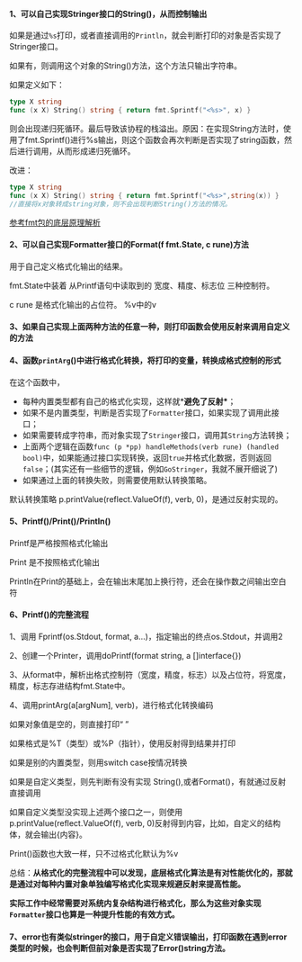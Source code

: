 #### 1、可以自己实现Stringer接口的String()，从而控制输出

如果是通过`%s`打印，或者直接调用的`Println`，就会判断打印的对象是否实现了Stringer接口。

如果有，则调用这个对象的String()方法，这个方法只输出字符串。

如果定义如下：

```go
type X string
func (x X) String() string { return fmt.Sprintf("<%s>", x) }
```

则会出现递归死循环。最后导致该协程的栈溢出。原因：在实现String方法时，使用了fmt.Sprintf()进行%s输出，则这个函数会再次判断是否实现了string函数，然后进行调用，从而形成递归死循环。

改进：

```go
type X string
func (x X) String() string { return fmt.Sprintf("<%s>",string(x)) }
//直接将x对象转成string对象，则不会出现判断String()方法的情况。
```

[参考fmt包的底层原理解析](https://blog.cyeam.com/golang/2018/09/10/fmt)

#### 2、可以自己实现Formatter接口的Format(f fmt.State, c rune)方法

用于自己定义格式化输出的结果。

fmt.State中装着 从Printf语句中读取到的 宽度、精度、标志位 三种控制符。

c rune 是格式化输出的占位符。 %v中的v



#### 3、如果自己实现上面两种方法的任意一种，则打印函数会使用反射来调用自定义的方法

#### 4、函数`printArg`()中进行格式化转换，将打印的变量，转换成格式控制的形式

在这个函数中，

- 每种内置类型都有自己的格式化实现，这样就***避免了反射\***；
- 如果不是内置类型，判断是否实现了`Formatter`接口，如果实现了调用此接口；
- 如果需要转成字符串，而对象实现了`Stringer`接口，调用其`String`方法转换；
- 上面两个逻辑在函数`func (p *pp) handleMethods(verb rune) (handled bool)`中，如果能通过接口实现转换，返回`true`并格式化数据，否则返回`false`；(其实还有一些细节的逻辑，例如`GoStringer`，我就不展开细说了)
- 如果通过上面的转换失败，则需要使用默认转换策略。

默认转换策略 p.printValue(reflect.ValueOf(f), verb, 0)，是通过反射实现的。



#### 5、Printf()/Print()/Println()

Printf是严格按照格式化输出

Print 是不按照格式化输出

Println在Print的基础上，会在输出末尾加上换行符，还会在操作数之间输出空白符



#### 6、Printf()的完整流程

1、调用 Fprintf(os.Stdout, format, a...)，指定输出的终点os.Stdout，并调用2

2、创建一个Printer，调用doPrintf(format string, a []interface{})

3、从format中，解析出格式控制符（宽度，精度，标志）以及占位符，将宽度，精度，标志存进结构fmt.State中。

4、调用printArg(a[argNum], verb)，进行格式化转换编码

如果对象值是空的，则直接打印“ ”

如果格式是%T（类型）或%P（指针），使用反射得到结果并打印

如果是别的内置类型，则用switch case按情况转换

如果是自定义类型，则先判断有没有实现 String(),或者Format()，有就通过反射直接调用

如果自定义类型没实现上述两个接口之一，则使用p.printValue(reflect.ValueOf(f), verb, 0)反射得到内容，比如，自定义的结构体，就会输出{内容}。



Print()函数也大致一样，只不过格式化默认为%v



总结：**从格式化的完整流程中可以发现，底层格式化算法是有对性能优化的，那就是通过对每种内置对象单独编写格式化实现来规避反射来提高性能。**

**实际工作中经常需要对系统内复杂结构进行格式化，那么为这些对象实现`Formatter`接口也算是一种提升性能的有效方式。**



#### 7、error也有类似stringer的接口，用于自定义错误输出，打印函数在遇到error类型的时候，也会判断但前对象是否实现了Error()string方法。

